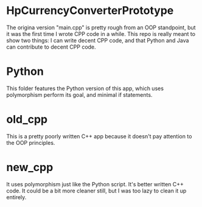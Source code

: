 # HpCurrencyConverterPrototype

The origina version "main.cpp" is pretty rough from an OOP standpoint, but it was the first time I wrote CPP code in a while. This repo is really meant to show two things: I can write decent CPP code, and that Python and Java can contribute to decent CPP code.

# Python
This folder features the Python version of this app, which uses polymorphism perform its goal, and minimal if statements. 

# old_cpp
This is a pretty poorly written C++ app because it doesn't pay attention to the OOP principles.

# new_cpp
It uses polymorphism just like the Python script. It's better written C++ code. It could be a bit more cleaner still, but I was too lazy to clean it up entirely.
